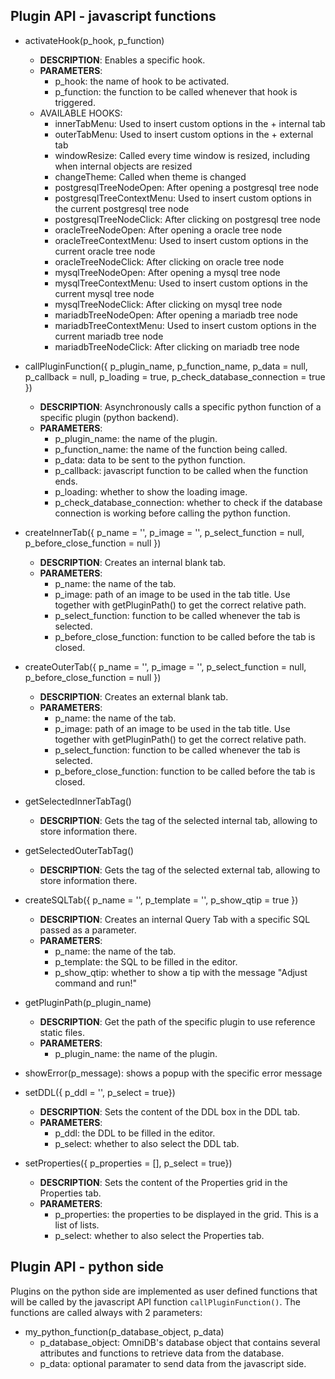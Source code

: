 ## Plugin API - javascript functions

- activateHook(p_hook, p_function)
  - **DESCRIPTION**: Enables a specific hook.
  - **PARAMETERS**:
    - p_hook: the name of hook to be activated.
    - p_function: the function to be called whenever that hook is triggered.
  - AVAILABLE HOOKS:
    - innerTabMenu: Used to insert custom options in the + internal tab
    - outerTabMenu: Used to insert custom options in the + external tab
    - windowResize: Called every time window is resized, including when internal objects are resized
    - changeTheme: Called when theme is changed
    - postgresqlTreeNodeOpen: After opening a postgresql tree node
    - postgresqlTreeContextMenu: Used to insert custom options in the current postgresql tree node
    - postgresqlTreeNodeClick: After clicking on postgresql tree node
    - oracleTreeNodeOpen: After opening a oracle tree node
    - oracleTreeContextMenu: Used to insert custom options in the current oracle tree node
    - oracleTreeNodeClick: After clicking on oracle tree node
    - mysqlTreeNodeOpen: After opening a mysql tree node
    - mysqlTreeContextMenu: Used to insert custom options in the current mysql tree node
    - mysqlTreeNodeClick: After clicking on mysql tree node
    - mariadbTreeNodeOpen: After opening a mariadb tree node
    - mariadbTreeContextMenu: Used to insert custom options in the current mariadb tree node
    - mariadbTreeNodeClick: After clicking on mariadb tree node

- callPluginFunction({ p_plugin_name, p_function_name, p_data = null, p_callback = null, p_loading = true, p_check_database_connection = true })
  - **DESCRIPTION**: Asynchronously calls a specific python function of a specific plugin (python backend).
  - **PARAMETERS**:
    - p_plugin_name: the name of the plugin.
    - p_function_name: the name of the function being called.
    - p_data: data to be sent to the python function.
    - p_callback: javascript function to be called when the function ends.
    - p_loading: whether to show the loading image.
    - p_check_database_connection: whether to check if the database connection is working before calling the python function.

- createInnerTab({ p_name = '', p_image = '', p_select_function = null, p_before_close_function = null })
  - **DESCRIPTION**: Creates an internal blank tab.
  - **PARAMETERS**:
    - p_name: the name of the tab.
    - p_image: path of an image to be used in the tab title. Use together with getPluginPath() to get the correct relative path.
    - p_select_function: function to be called whenever the tab is selected.
    - p_before_close_function: function to be called before the tab is closed.

- createOuterTab({ p_name = '', p_image = '', p_select_function = null, p_before_close_function = null })
  - **DESCRIPTION**: Creates an external blank tab.
  - **PARAMETERS**:
    - p_name: the name of the tab.
    - p_image: path of an image to be used in the tab title. Use together with getPluginPath() to get the correct relative path.
    - p_select_function: function to be called whenever the tab is selected.
    - p_before_close_function: function to be called before the tab is closed.

- getSelectedInnerTabTag()
  - **DESCRIPTION**: Gets the tag of the selected internal tab, allowing to store information there.

- getSelectedOuterTabTag()
  - **DESCRIPTION**: Gets the tag of the selected external tab, allowing to store information there.

- createSQLTab({ p_name = '', p_template = '', p_show_qtip = true })
  - **DESCRIPTION**: Creates an internal Query Tab with a specific SQL passed as a parameter.
  - **PARAMETERS**:
    - p_name: the name of the tab.
    - p_template: the SQL to be filled in the editor.
    - p_show_qtip: whether to show a tip with the message "Adjust command and run!"

- getPluginPath(p_plugin_name)
  - **DESCRIPTION**: Get the path of the specific plugin to use reference static files.
  - **PARAMETERS**:
    - p_plugin_name: the name of the plugin.

- showError(p_message): shows a popup with the specific error message

- setDDL({ p_ddl = '', p_select = true})
  - **DESCRIPTION**: Sets the content of the DDL box in the DDL tab.
  - **PARAMETERS**:
    - p_ddl: the DDL to be filled in the editor.
    - p_select: whether to also select the DDL tab.

- setProperties({ p_properties = [], p_select = true})
  - **DESCRIPTION**: Sets the content of the Properties grid in the Properties tab.
  - **PARAMETERS**:
    - p_properties: the properties to be displayed in the grid. This is a list of lists.
    - p_select: whether to also select the Properties tab.

## Plugin API - python side

Plugins on the python side are implemented as user defined functions that will be called by
the javascript API function `callPluginFunction()`. The functions are called always
with 2 parameters:

- my_python_function(p_database_object, p_data)
  - p_database_object: OmniDB's database object that contains several attributes
  and functions to retrieve data from the database.
  - p_data: optional paramater to send data from the javascript side.
